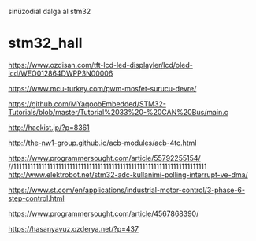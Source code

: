 sinüzodial dalga al stm32


# stm32_hall
https://www.ozdisan.com/tft-lcd-led-displayler/lcd/oled-lcd/WEO012864DWPP3N00006

https://www.mcu-turkey.com/pwm-mosfet-surucu-devre/

https://github.com/MYaqoobEmbedded/STM32-Tutorials/blob/master/Tutorial%2033%20-%20CAN%20Bus/main.c

http://hackist.jp/?p=8361

http://the-nw1-group.github.io/acb-modules/acb-4tc.html


https://www.programmersought.com/article/55792255154/ //111111111111111111111111111111111111111111111111111111111111111111111
http://www.elektrobot.net/stm32-adc-kullanimi-polling-interrupt-ve-dma/

https://www.st.com/en/applications/industrial-motor-control/3-phase-6-step-control.html

https://www.programmersought.com/article/4567868390/

https://hasanyavuz.ozderya.net/?p=437
